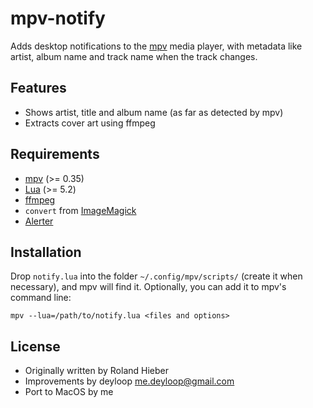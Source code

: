 mpv-notify
==========

Adds desktop notifications to the [mpv](https://mpv.io) media player, with
metadata like artist, album name and track name when the track changes.

Features
--------

* Shows artist, title and album name (as far as detected by mpv)
* Extracts cover art using ffmpeg

Requirements
------------

* [mpv](https://mpv.io) (>= 0.35)
* [Lua](https://lua.org) (>= 5.2)
* [ffmpeg](https://www.ffmpeg.org/)
* `convert` from [ImageMagick](https://www.imagemagick.org)
* [Alerter](https://github.com/vjeantet/alerter)

Installation
------------

Drop `notify.lua` into the folder `~/.config/mpv/scripts/` (create it when necessary),
and mpv will find it. Optionally, you can add it to mpv's command line:

    mpv --lua=/path/to/notify.lua <files and options>

License
-------

* Originally written by Roland Hieber <rohieb at rohieb.name>
* Improvements by deyloop <me.deyloop@gmail.com>
* Port to MacOS by me
